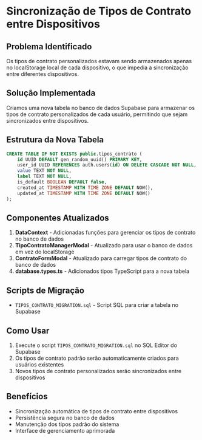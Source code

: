 # Sincronização de Tipos de Contrato entre Dispositivos

## Problema Identificado
Os tipos de contrato personalizados estavam sendo armazenados apenas no localStorage local de cada dispositivo, o que impedia a sincronização entre diferentes dispositivos.

## Solução Implementada
Criamos uma nova tabela no banco de dados Supabase para armazenar os tipos de contrato personalizados de cada usuário, permitindo que sejam sincronizados entre dispositivos.

## Estrutura da Nova Tabela

```sql
CREATE TABLE IF NOT EXISTS public.tipos_contrato (
    id UUID DEFAULT gen_random_uuid() PRIMARY KEY,
    user_id UUID REFERENCES auth.users(id) ON DELETE CASCADE NOT NULL,
    value TEXT NOT NULL,
    label TEXT NOT NULL,
    is_default BOOLEAN DEFAULT false,
    created_at TIMESTAMP WITH TIME ZONE DEFAULT NOW(),
    updated_at TIMESTAMP WITH TIME ZONE DEFAULT NOW()
);
```

## Componentes Atualizados

1. **DataContext** - Adicionadas funções para gerenciar os tipos de contrato no banco de dados
2. **TipoContratoManagerModal** - Atualizado para usar o banco de dados em vez do localStorage
3. **ContratoFormModal** - Atualizado para carregar tipos de contrato do banco de dados
4. **database.types.ts** - Adicionados tipos TypeScript para a nova tabela

## Scripts de Migração

- `TIPOS_CONTRATO_MIGRATION.sql` - Script SQL para criar a tabela no Supabase

## Como Usar

1. Execute o script `TIPOS_CONTRATO_MIGRATION.sql` no SQL Editor do Supabase
2. Os tipos de contrato padrão serão automaticamente criados para usuários existentes
3. Novos tipos de contrato personalizados serão sincronizados entre dispositivos

## Benefícios

- Sincronização automática de tipos de contrato entre dispositivos
- Persistência segura no banco de dados
- Manutenção dos tipos padrão do sistema
- Interface de gerenciamento aprimorada